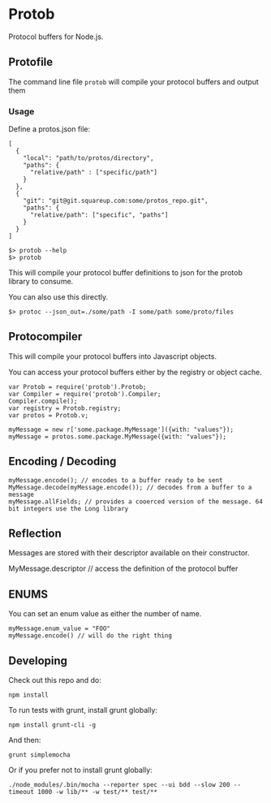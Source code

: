 # Protob

Protocol buffers for Node.js.

## Protofile

The command line file `protob` will compile your protocol buffers and output them

### Usage

Define a protos.json file:

    [
      {
        "local": "path/to/protos/directory",
        "paths": {
          "relative/path" : ["specific/path"]
        }
      },
      {
        "git": "git@git.squareup.com:some/protos_repo.git",
        "paths": {
          "relative/path": ["specific", "paths"]
        }
      }
    ]

    $> protob --help
    $> protob

This will compile your protocol buffer definitions to json for the protob library to consume.

You can also use this directly.

    $> protoc --json_out=./some/path -I some/path some/proto/files

## Protocompiler

This will compile your protocol buffers into Javascript objects.

You can access your protocol buffers either by the registry or object cache.

    var Protob = require('protob').Protob;
    var Compiler = require('protob').Compiler;
    Compiler.compile();
    var registry = Protob.registry;
    var protos = Protob.v;

    myMessage = new r['some.package.MyMessage']({with: "values"});
    myMessage = protos.some.package.MyMessage({with: "values"});

## Encoding / Decoding

    myMessage.encode(); // encodes to a buffer ready to be sent
    MyMessage.decode(myMessage.encode()); // decodes from a buffer to a message
    myMessage.allFields; // provides a cooerced version of the message. 64 bit integers use the Long library

## Reflection

Messages are stored with their descriptor available on their constructor.

MyMessage.descriptor // access the definition of the protocol buffer

## ENUMS

You can set an enum value as either the number of name.

    myMessage.enum_value = "FOO"
    myMessage.encode() // will do the right thing

## Developing

Check out this repo and do:

    npm install

To run tests with grunt, install grunt globally:

    npm install grunt-cli -g

And then:

    grunt simplemocha

Or if you prefer not to install grunt globally:

    ./node_modules/.bin/mocha --reporter spec --ui bdd --slow 200 --timeout 1000 -w lib/** -w test/** test/**



